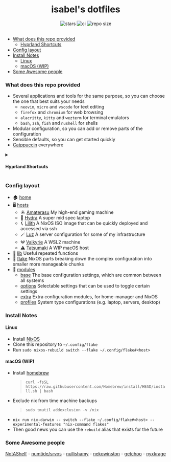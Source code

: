 <div align="center">
  <h1>isabel's dotfiles</h1>

  <img alt="stars" src="https://img.shields.io/github/stars/isabelroses/dotfiles?color=f5c2e7&labelColor=303446&style=for-the-badge&logo=starship&logoColor=f5c2e7">
  <img alt="ci" src="https://img.shields.io/github/actions/workflow/status/isabelroses/dotfiles/check.yml?label=build&color=a6e3a1&labelColor=303446&style=for-the-badge&logo=github&logoColor=a6e3a1" />
  <img alt="repo size" src="https://img.shields.io/github/repo-size/isabelroses/dotfiles?color=fab387&labelColor=303446&style=for-the-badge&logo=github&logoColor=fab387">
</div>

<br />

<!--toc:start-->
- [What does this repo provided](#what-does-this-repo-provided)
  - [Hyprland Shortcuts](#hyprland-shortcuts)
- [Config layout](#config-layout)
- [Install Notes](#install-notes)
  - [Linux](#linux)
  - [macOS (WIP)](#macos-wip)
- [Some Awesome people](#some-awesome-people)
<!--toc:end-->

### What does this repo provided

- Several applications and tools for the same purpose, so you can choose the one that best suits your needs
  - `neovim`, `micro` and `vscode` for text editing
  - `firefox` and `chromium` for web browsing
  - `alacritty`, `kitty` and `wezterm` for terminal emulators
  - `bash`, `zsh`, `fish` and `nushell` for shells
- Modular configuration, so you can add or remove parts of the configuration
- Sensible defaults, so you can get started quickly
- [Catppuccin](https://github.com/catppuccin/catppucin) everywhere

<details>
<summary>

#### Hyprland Shortcuts
</summary>

| Shortcut                        | What it does               |
| ------------------------------- | -------------------------- |
| <kbd>SUPER+RETURN</kbd>         | open terminal              |
| <kbd>SUPER+B</kbd>              | open browser               |
| <kbd>SUPER+C</kbd>              | open editor                |
| <kbd>SUPER+O</kbd>              | open notes                 |
| <kbd>SUPER+E</kbd>              | open file manager          |
| <kbd>SUPER+Q</kbd>              | quit                       |
| <kbd>SUPER+D</kbd>              | launcher                   |
| <kbd>SUPER+F</kbd>              | full screen                |
| <kbd>SUPER+[number]</kbd>       | open workspace [number]    |
| <kbd>SUPER+SHIFT+[number]</kbd> | move to workspace [number] |

</details>

### Config layout

- 🏠 [home](../home/)
- 🖥️ [hosts](../hosts/)
  - ☀️ [Amaterasu](../hosts/amatarasu/) My high-end gaming machine
  - 🐉 [Hydra](../hosts/hydra/) A super mid spec laptop
  - ⚸ [Lilith](../hosts/lilith/) A NixOS ISO image that can be quickly deployed and accessed via ssh
  - 🪄 [Luz](../hosts/luz/) A server configuration for some of my infrastructure
  - 𖤍 [Valkyrie](../hosts/valkyrie/) A WSL2 machine 
  - ⚠️ [Tatsumaki](../hosts/tatsumaki/) A WIP macOS host 
- 📖 [lib](../lib/) Useful repeated functions
- 🧩 [flake](../flake/) NixOS parts breaking down the complex configuration into smaller more manageable chunks
- 🔌 [modules](../modules/)
  - [base](../modules/base/) The base configuration settings, which are common between all systems
  - [options](../modules/options/) Selectable settings that can be used to toggle certain settings
  - [extra](../modules/extra) Extra configuration modules, for home-manager and NixOS
  - [profiles](../modules/profiles/) System type configurations (e.g. laptop, servers, desktop)

### Install Notes

#### Linux

- Install [NixOS](https://nixos.org/download.html)
- Clone this repository to `~/.config/flake`
- Run `sudo nixos-rebuild switch --flake ~/.config/flake#<host>`

#### macOS (WIP)

- Install [homebrew](https://brew.sh/) 
  > `curl -fsSL https://raw.githubusercontent.com/Homebrew/install/HEAD/install.sh | bash`
- Exclude nix from time machine backups 
  > `sudo tmutil addexclusion -v /nix`
- `nix run nix-darwin -- switch --flake ~/.config/flake#<host> --experimental-features "nix-command flakes"`
- Then good news you can use the `rebuild` alias that exists for the future

### Some Awesome people

[NotAShelf](https://github.com/notashelf/nyx) - [numtide/srvos](https://github.com/numtide/srvos) - [nullishamy](https://github.com/nullishamy/derivation-station) - [nekowinston](https://github.com/nekowinston/dotfiles) - [getchoo](https://github.com/getchoo) - [nyxkrage](https://github.com/nyxkrage)
